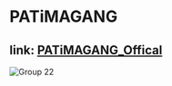 # PATiMAGANG
## link: [PATiMAGANG_Offical](https://patima-gang.vercel.app/)
![Group 22](https://github.com/user-attachments/assets/5afcdb2c-a1db-494e-918a-4de53cb244d9)
